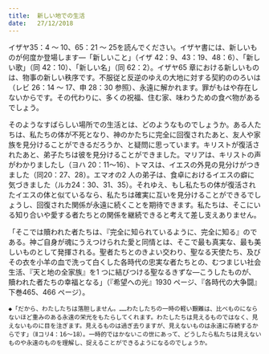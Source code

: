 ```yaml
---
title:  新しい地での生活
date:   27/12/2018
---
```


イザヤ35：4 ～ 10、65：21 ～ 25を読んでください。イザヤ書には、新しいものが何度か登場します―「新しいこと」（イザ 42：9、43：19、48：6）、「新しい歌」（同 42：10）、「新しい名」（同 62：2）。イザヤ65 章における新しいものは、物事の新しい秩序です。不服従と反逆のゆえの大地に対する契約ののろいは（レビ 26：14 ～ 17、申 28：30 参照）、永遠に解かれます。罪がもはや存在しないからです。その代わりに、多くの祝福、住む家、味わうための食べ物があるでしょう。

そのようなすばらしい場所での生活とは、どのようなものでしょうか。ある人たちは、私たちの体が不死となり、神のかたちに完全に回復されたあと、友人や家族を見分けることができるだろうか、と疑問に思っています。キリストが復活されたあと、弟子たちは彼を見分けることができました。マリアは、キリストの声がわかりましたし（ヨハ 20：11～16）、トマスは、イエスの外見の見分けがつきました（同20：27、28）。エマオの2 人の弟子は、食卓におけるイエスの癖に気づきました（ルカ24：30、31、35）。それゆえ、もし私たちの体が復活されたイエスの体と似ているなら、私たちは確実に互いを見分けることができるでしょうし、回復された関係が永遠に続くことを期待できます。私たちは、そこにいる知り合いや愛する者たちとの関係を継続できると考えて差し支えありません。

「そこでは贖われた者たちは、『完全に知られているように、完全に知る』のである。神ご自身が魂にうえつけられた愛と同情とは、そこで最も真実な、最も美しいものとして発揮される。聖者たちとのきよい交わり、聖なる天使たち、及びその衣を小羊の血で洗って白くした各時代の忠実な者たちとの、むつまじい社会生活、『天と地の全家族』を1 つに結びつける聖なるきずな―こうしたものが、贖われた者たちの幸福となる」（『希望への光』1930 ページ、『各時代の大争闘』下巻465、466 ページ）。

`◆「だから、わたしたちは落胆しません。……わたしたちの一時の軽い艱難は、比べものにならないほど重みのある永遠の栄光をもたらしてくれます。わたしたちは見えるものではなく、見えないものに目を注ぎます。見えるものは過ぎ去りますが、見えないものは永遠に存続するからです」（Ⅱコリ4：16～18）。一時的ではかないこの世にあって、どうしたら私たちは見えないものや永遠のものを理解し、捉えることができるようになるのでしょうか。`
